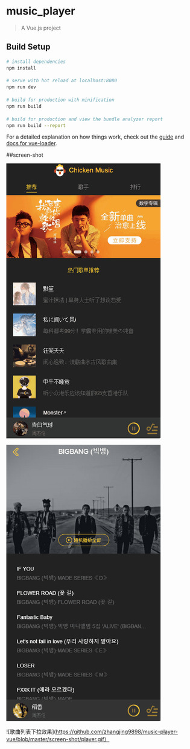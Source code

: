# music_player

> A Vue.js project

## Build Setup

``` bash
# install dependencies
npm install

# serve with hot reload at localhost:8080
npm run dev

# build for production with minification
npm run build

# build for production and view the bundle analyzer report
npm run build --report
```

For a detailed explanation on how things work, check out the [guide](http://vuejs-templates.github.io/webpack/) and [docs for vue-loader](http://vuejs.github.io/vue-loader).

##screen-shot

![选项卡切换](https://github.com/zhangjing9898/music-player-vue/blob/master/screen-shot/index.gif)


![歌曲列表下拉效果](https://github.com/zhangjing9898/music-player-vue/blob/master/screen-shot/pull.gif)


![歌曲列表下拉效果](https://github.com/zhangjing9898/music-player-vue/blob/master/screen-shot/player.gif）
